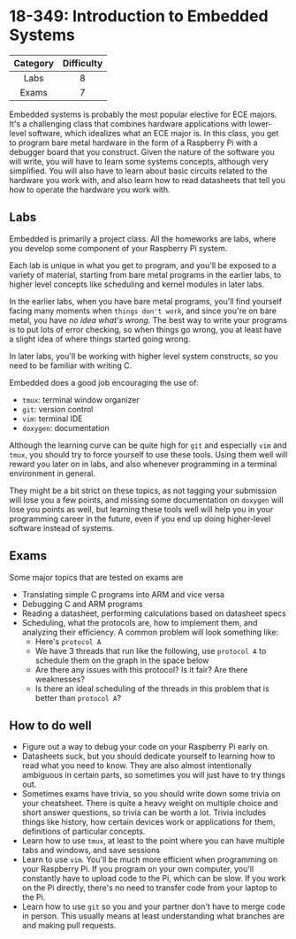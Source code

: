 # 18-349: Introduction to Embedded Systems

| Category | Difficulty |
|:-:       | :-:        |
| Labs     | 8          |
| Exams    | 7          |

Embedded systems is probably the most popular elective for ECE majors.
It's a challenging class that combines hardware applications with lower-level
software, which idealizes what an ECE major is. In this class, you get to program bare metal hardware in the form of a Raspberry Pi with a debugger board that you construct. Given the nature of the software you will write, you will have to learn some systems concepts, although very simplified. You will also have to learn about basic circuits related to the hardware you work with, and also learn how to read datasheets that tell you how to operate the hardware you work with.

## Labs

Embedded is primarily a project class. All the homeworks are labs, where you develop some component of your Raspberry Pi system.

Each lab is unique in what you get to program, and you'll be exposed to a variety of material, starting from bare metal programs in the earlier labs, to higher level concepts like scheduling and kernel modules in later labs.

In the earlier labs, when you have bare metal programs, you'll find yourself facing many moments when `things don't work`, and since you're on bare metal, you have _no idea what's wrong_. The best way to write your programs is to put lots of error checking, so when things go wrong, you at least have a slight idea of where things started going wrong.

In later labs, you'll be working with higher level system constructs, so you need to be familiar with writing C.

Embedded does a good job encouraging the use of:

- `tmux`: terminal window organizer
- `git`: version control
- `vim`: terminal IDE
- `doxygen`: documentation

Although the learning curve can be quite high for `git` and especially `vim` and `tmux`, you should try to force yourself to use these tools. Using them well will reward you later on in labs, and also whenever programming in a terminal environment in general.

They might be a bit strict on these topics, as not tagging your submission will lose you a few points, and missing some documentation on `doxygen` will lose you points as well, but learning these tools well will help you in your programming career in the future, even if you end up doing higher-level software instead of systems.

## Exams

Some major topics that are tested on exams are

- Translating simple C programs into ARM and vice versa
- Debugging C and ARM programs
- Reading a datasheet, performing calculations based on datasheet specs
- Scheduling, what the protocols are, how to implement them, and analyzing their efficiency. A common problem will look something like:
  - Here's `protocol A`
  - We have 3 threads that run like the following, use `protocol A` to schedule them on the graph in the space below
  - Are there any issues with this protocol? Is it fair? Are there weaknesses?
  - Is there an ideal scheduling of the threads in this problem that is better than `protocol A`?

## How to do well

- Figure out a way to debug your code on your Raspberry Pi early on.
- Datasheets suck, but you should dedicate yourself to learning how to read what you need to know. They are also almost intentionally ambiguous in certain parts, so sometimes you will just have to try things out.
- Sometimes exams have trivia, so you should write down some trivia on your cheatsheet. There is quite a heavy weight on multiple choice and short answer questions, so trivia can be worth a lot. Trivia includes things like history, how certain devices work or applications for them, definitions of particular concepts.
- Learn how to use `tmux`, at least to the point where you can have multiple tabs and windows, and save sessions
- Learn to use `vim`. You'll be much more efficient when programming on your Raspberry Pi. If you program on your own computer, you'll constantly have to upload code to the Pi, which can be slow. If you work on the Pi directly, there's no need to transfer code from your laptop to the Pi.
- Learn how to use `git` so you and your partner don't have to merge code in person. This usually means at least understanding what branches are and making pull requests.
